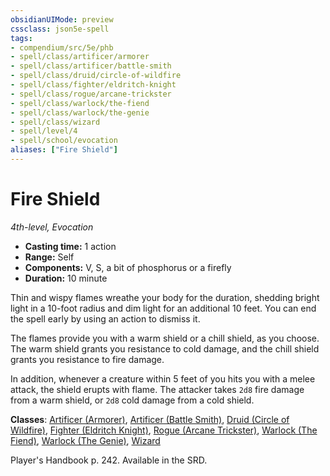 ```yaml
---
obsidianUIMode: preview
cssclass: json5e-spell
tags:
- compendium/src/5e/phb
- spell/class/artificer/armorer
- spell/class/artificer/battle-smith
- spell/class/druid/circle-of-wildfire
- spell/class/fighter/eldritch-knight
- spell/class/rogue/arcane-trickster
- spell/class/warlock/the-fiend
- spell/class/warlock/the-genie
- spell/class/wizard
- spell/level/4
- spell/school/evocation
aliases: ["Fire Shield"]
---
```

# Fire Shield
*4th-level, Evocation*  

- **Casting time:** 1 action
- **Range:** Self
- **Components:** V, S, a bit of phosphorus or a firefly
- **Duration:** 10 minute

Thin and wispy flames wreathe your body for the duration, shedding bright light in a 10-foot radius and dim light for an additional 10 feet. You can end the spell early by using an action to dismiss it.

The flames provide you with a warm shield or a chill shield, as you choose. The warm shield grants you resistance to cold damage, and the chill shield grants you resistance to fire damage.

In addition, whenever a creature within 5 feet of you hits you with a melee attack, the shield erupts with flame. The attacker takes `2d8` fire damage from a warm shield, or `2d8` cold damage from a cold shield.

**Classes**: [Artificer (Armorer)](../classes/artificer-armorer-tce.md#), [Artificer (Battle Smith)](../classes/artificer-battle-smith-tce.md#), [Druid (Circle of Wildfire)](../classes/druid-circle-of-wildfire-tce.md#), [Fighter (Eldritch Knight)](../classes/fighter-eldritch-knight.md#), [Rogue (Arcane Trickster)](../classes/rogue-arcane-trickster.md#), [Warlock (The Fiend)](../classes/warlock-the-fiend.md#), [Warlock (The Genie)](../classes/warlock-the-genie-tce.md#), [Wizard](../classes/wizard.md#)

Player's Handbook p. 242. Available in the SRD.